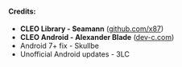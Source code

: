 #### Credits:

- **CLEO Library - Seamann** ([github.com/x87](github.com/x87))
- **CLEO Android - Alexander Blade** ([dev-c.com](dev-c.com))
- Android 7+ fix - Skullbe
- Unofficial Android updates - 3LC
